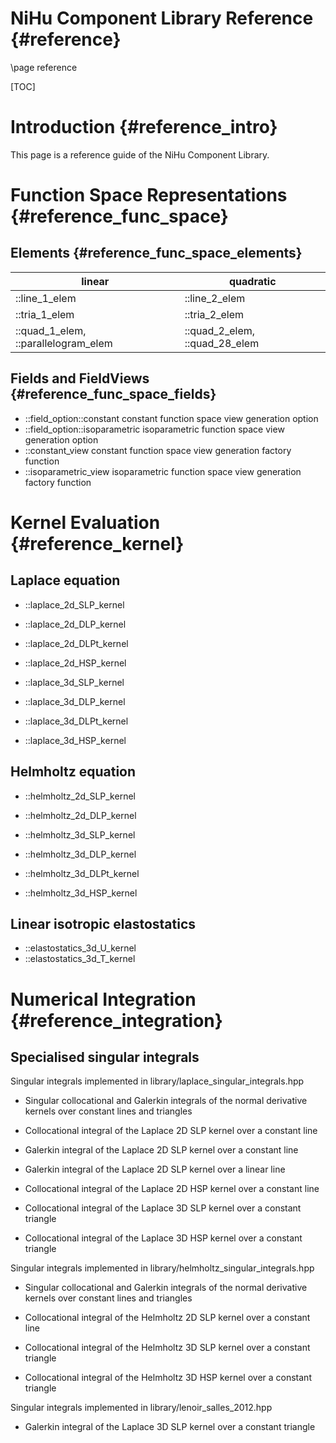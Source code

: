 NiHu Component Library Reference {#reference}
================================

\page reference

[TOC]

Introduction {#reference_intro}
============

This page is a reference guide of the NiHu Component Library.

Function Space Representations {#reference_func_space}
==============================

Elements {#reference_func_space_elements}
--------

 linear        					     | quadratic
-------------------------------------|---------------
 ::line_1_elem 						 | ::line_2_elem 
 ::tria_1_elem 						 | ::tria_2_elem 
 ::quad_1_elem, ::parallelogram_elem | ::quad_2_elem, ::quad_28_elem 

Fields and FieldViews {#reference_func_space_fields}
---------------------

- ::field_option::constant constant function space view generation option
- ::field_option::isoparametric isoparametric function space view generation option
- ::constant_view constant function space view generation factory function
- ::isoparametric_view isoparametric function space view generation factory function

Kernel Evaluation {#reference_kernel}
=================

Laplace equation
----------------

- ::laplace_2d_SLP_kernel
- ::laplace_2d_DLP_kernel
- ::laplace_2d_DLPt_kernel
- ::laplace_2d_HSP_kernel

- ::laplace_3d_SLP_kernel
- ::laplace_3d_DLP_kernel
- ::laplace_3d_DLPt_kernel
- ::laplace_3d_HSP_kernel

Helmholtz equation
------------------

- ::helmholtz_2d_SLP_kernel
- ::helmholtz_2d_DLP_kernel

- ::helmholtz_3d_SLP_kernel
- ::helmholtz_3d_DLP_kernel
- ::helmholtz_3d_DLPt_kernel
- ::helmholtz_3d_HSP_kernel

Linear isotropic elastostatics
------------------------------

- ::elastostatics_3d_U_kernel
- ::elastostatics_3d_T_kernel

Numerical Integration {#reference_integration}
=====================

Specialised singular integrals
------------------------------

Singular integrals implemented in library/laplace_singular_integrals.hpp

- Singular collocational and Galerkin integrals of the normal derivative kernels over constant lines and triangles

- Collocational integral of the Laplace 2D SLP kernel over a constant line
- Galerkin integral of the Laplace 2D SLP kernel over a constant line
- Galerkin integral of the Laplace 2D SLP kernel over a linear line
- Collocational integral of the Laplace 2D HSP kernel over a constant line

- Collocational integral of the Laplace 3D SLP kernel over a constant triangle
- Collocational integral of the Laplace 3D HSP kernel over a constant triangle

Singular integrals implemented in library/helmholtz_singular_integrals.hpp

- Singular collocational and Galerkin integrals of the normal derivative kernels over constant lines and triangles

- Collocational integral of the Helmholtz 2D SLP kernel over a constant line
- Collocational integral of the Helmholtz 3D SLP kernel over a constant triangle
- Collocational integral of the Helmholtz 3D HSP kernel over a constant triangle

Singular integrals implemented in library/lenoir_salles_2012.hpp

- Galerkin integral of the Laplace 3D SLP kernel over a constant triangle

